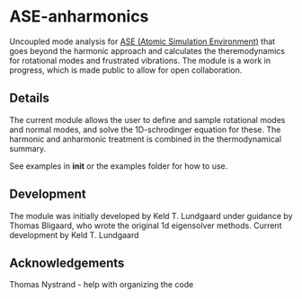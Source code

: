 # ASE-anharmonics
Uncoupled mode analysis for [ASE (Atomic Simulation Environment)](https://wiki.fysik.dtu.dk/ase/) that goes beyond the harmonic approach and calculates the theremodynamics for rotational modes and frustrated vibrations. The module is a work in progress, which is made public to allow for open collaboration. 

## Details 

The current module allows the user to define and sample rotational modes and normal modes, and solve the 1D-schrodinger equation for these. The harmonic and anharmonic treatment is combined in the thermodynamical summary. 

See examples in __init__ or the examples folder for how to use. 

## Development

The module was initially developed by Keld T. Lundgaard under guidance by Thomas Bligaard, who wrote the original 1d eigensolver methods. 
Current development by Keld T. Lundgaard

## Acknowledgements
Thomas Nystrand - help with organizing the code


